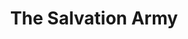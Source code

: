 ---
title: "The Salvation Army"
url: /new-london/the-salvation-army-governor-winthrop-boulevard/
shop: charity
---